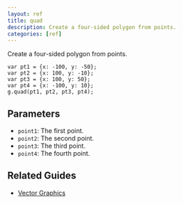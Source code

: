 ```yaml
---
layout: ref
title: quad
description: Create a four-sided polygon from points.
categories: [ref]
---
```

Create a four-sided polygon from points.

    var pt1 = {x: -100, y: -50};
    var pt2 = {x: 100, y: -10};
    var pt3 = {x: 100, y: 50};
    var pt4 = {x: -100, y: 10};
    g.quad(pt1, pt2, pt3, pt4);

## Parameters
- `point1`: The first point.
- `point2`: The second point.
- `point3`: The third point.
- `point4`: The fourth point.

## Related Guides
- [Vector Graphics](../guide/vector.html)
